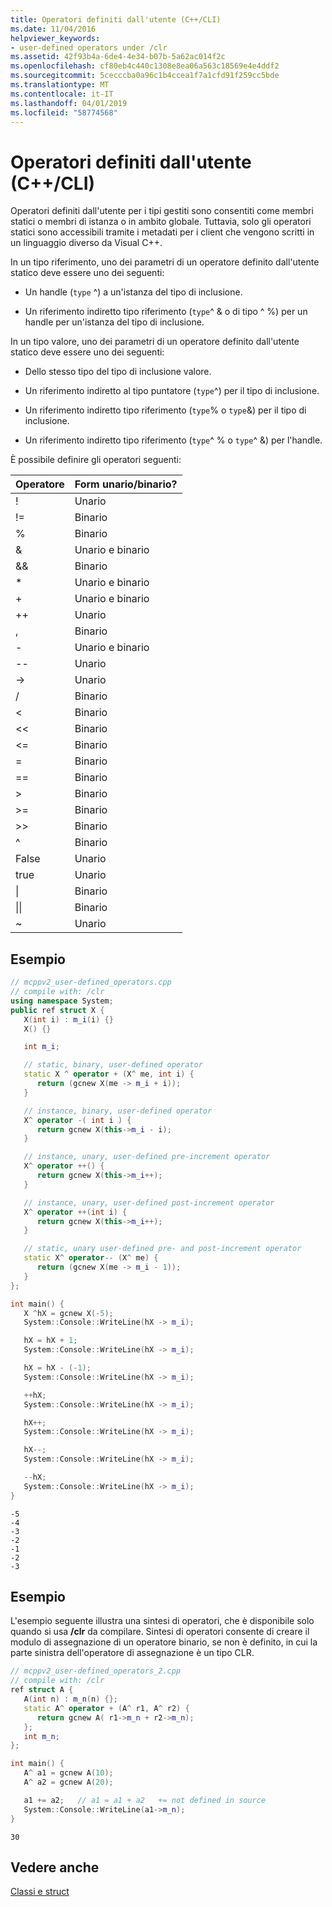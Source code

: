 ```yaml
---
title: Operatori definiti dall'utente (C++/CLI)
ms.date: 11/04/2016
helpviewer_keywords:
- user-defined operators under /clr
ms.assetid: 42f93b4a-6de4-4e34-b07b-5a62ac014f2c
ms.openlocfilehash: cf80eb4c440c1308e8ea06a563c18569e4e4ddf2
ms.sourcegitcommit: 5cecccba0a96c1b4ccea1f7a1cfd91f259cc5bde
ms.translationtype: MT
ms.contentlocale: it-IT
ms.lasthandoff: 04/01/2019
ms.locfileid: "58774568"
---
```

# <a name="user-defined-operators-ccli"></a>Operatori definiti dall'utente (C++/CLI)

Operatori definiti dall'utente per i tipi gestiti sono consentiti come membri statici o membri di istanza o in ambito globale. Tuttavia, solo gli operatori statici sono accessibili tramite i metadati per i client che vengono scritti in un linguaggio diverso da Visual C++.

In un tipo riferimento, uno dei parametri di un operatore definito dall'utente statico deve essere uno dei seguenti:

- Un handle (`type` ^) a un'istanza del tipo di inclusione.

- Un riferimento indiretto tipo riferimento (`type`^ & o di tipo ^ %) per un handle per un'istanza del tipo di inclusione.

In un tipo valore, uno dei parametri di un operatore definito dall'utente statico deve essere uno dei seguenti:

- Dello stesso tipo del tipo di inclusione valore.

- Un riferimento indiretto al tipo puntatore (`type`^) per il tipo di inclusione.

- Un riferimento indiretto tipo riferimento (`type`% o `type`&) per il tipo di inclusione.

- Un riferimento indiretto tipo riferimento (`type`^ % o `type`^ &) per l'handle.

È possibile definire gli operatori seguenti:

|Operatore|Form unario/binario?|
|--------------|--------------------------|
|!|Unario|
|!=|Binario|
|%|Binario|
|&|Unario e binario|
|&&|Binario|
|*|Unario e binario|
|+|Unario e binario|
|++|Unario|
|,|Binario|
|-|Unario e binario|
|--|Unario|
|->|Unario|
|/|Binario|
|<|Binario|
|<<|Binario|
|\<=|Binario|
|=|Binario|
|==|Binario|
|>|Binario|
|>=|Binario|
|>>|Binario|
|^|Binario|
|False|Unario|
|true|Unario|
|&#124;|Binario|
|&#124;&#124;|Binario|
|~|Unario|

## <a name="example"></a>Esempio

```cpp
// mcppv2_user-defined_operators.cpp
// compile with: /clr
using namespace System;
public ref struct X {
   X(int i) : m_i(i) {}
   X() {}

   int m_i;

   // static, binary, user-defined operator
   static X ^ operator + (X^ me, int i) {
      return (gcnew X(me -> m_i + i));
   }

   // instance, binary, user-defined operator
   X^ operator -( int i ) {
      return gcnew X(this->m_i - i);
   }

   // instance, unary, user-defined pre-increment operator
   X^ operator ++() {
      return gcnew X(this->m_i++);
   }

   // instance, unary, user-defined post-increment operator
   X^ operator ++(int i) {
      return gcnew X(this->m_i++);
   }

   // static, unary user-defined pre- and post-increment operator
   static X^ operator-- (X^ me) {
      return (gcnew X(me -> m_i - 1));
   }
};

int main() {
   X ^hX = gcnew X(-5);
   System::Console::WriteLine(hX -> m_i);

   hX = hX + 1;
   System::Console::WriteLine(hX -> m_i);

   hX = hX - (-1);
   System::Console::WriteLine(hX -> m_i);

   ++hX;
   System::Console::WriteLine(hX -> m_i);

   hX++;
   System::Console::WriteLine(hX -> m_i);

   hX--;
   System::Console::WriteLine(hX -> m_i);

   --hX;
   System::Console::WriteLine(hX -> m_i);
}
```

```Output
-5
-4
-3
-2
-1
-2
-3
```

## <a name="example"></a>Esempio

L'esempio seguente illustra una sintesi di operatori, che è disponibile solo quando si usa **/clr** da compilare. Sintesi di operatori consente di creare il modulo di assegnazione di un operatore binario, se non è definito, in cui la parte sinistra dell'operatore di assegnazione è un tipo CLR.

```cpp
// mcppv2_user-defined_operators_2.cpp
// compile with: /clr
ref struct A {
   A(int n) : m_n(n) {};
   static A^ operator + (A^ r1, A^ r2) {
      return gcnew A( r1->m_n + r2->m_n);
   };
   int m_n;
};

int main() {
   A^ a1 = gcnew A(10);
   A^ a2 = gcnew A(20);

   a1 += a2;   // a1 = a1 + a2   += not defined in source
   System::Console::WriteLine(a1->m_n);
}
```

```Output
30
```

## <a name="see-also"></a>Vedere anche

[Classi e struct](../extensions/classes-and-structs-cpp-component-extensions.md)
